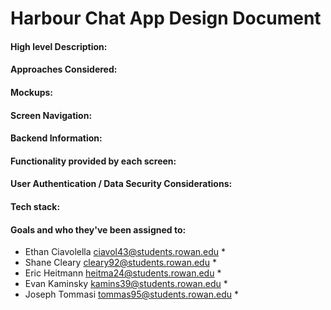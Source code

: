 Harbour Chat App Design Document
================================
#### High level Description:
#### Approaches Considered:
#### Mockups:
#### Screen Navigation:
#### Backend Information:
#### Functionality provided by each screen:
#### User Authentication / Data Security Considerations:
#### Tech stack:

#### Goals and who they've been assigned to:
* Ethan Ciavolella <ciavol43@students.rowan.edu>
  *
* Shane Cleary <cleary92@students.rowan.edu>
  * 
* Eric Heitmann <heitma24@students.rowan.edu>
  * 
* Evan Kaminsky <kamins39@students.rowan.edu>
  * 
* Joseph Tommasi <tommas95@students.rowan.edu>
  * 
